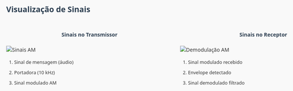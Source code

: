 ## Visualização de Sinais
<div style="display: grid; grid-template-columns: 1fr 1fr; gap: 20px; margin-top: 20px;">
  <div>
    <h4 style="text-align: center;">Sinais no Transmissor</h4>
    <img src="https://www.electronics-notes.com/images/amplitude-modulation-waveforms-am-01.svg" 
         alt="Sinais AM" style="max-width: 100%;">
    <ol style="font-size: 0.9em;">
      <li>Sinal de mensagem (áudio)</li>
      <li>Portadora (10 kHz)</li>
      <li>Sinal modulado AM</li>
    </ol>
  </div>
  
  <div>
    <h4 style="text-align: center;">Sinais no Receptor</h4>
    <img src="https://www.researchgate.net/publication/316806269/figure/fig1/AS:487839016849408@1493220739225/Waveforms-in-the-process-of-amplitude-demodulation.png" 
         alt="Demodulação AM" style="max-width: 100%;">
    <ol style="font-size: 0.9em;">
      <li>Sinal modulado recebido</li>
      <li>Envelope detectado</li>
      <li>Sinal demodulado filtrado</li>
    </ol>
  </div>
</div>

<style>
  body {
    font-family: 'Segoe UI', Tahoma, Geneva, Verdana, sans-serif;
    line-height: 1.6;
    color: #333;
    max-width: 1200px;
    margin: 0 auto;
    padding: 20px;
    background-color: #f9f9f9;
  }
  
  h1, h2, h3, h4 {
    color: #2c3e50;
  }
  
  h1 {
    text-align: center;
    border-bottom: 3px solid #3498db;
    padding-bottom: 15px;
  }
  
  table {
    width: 100%;
    margin: 20px 0;
  }
  
  th {
    background-color: #3498db;
    color: white;
  }
  
  td, th {
    padding: 12px;
    text-align: left;
    border-bottom: 1px solid #ddd;
  }
  
  tr:hover {
    background-color: #f5f5f5;
  }
  
  pre {
    background: #2c3e50;
    color: white;
    padding: 15px;
    border-radius: 5px;
    overflow-x: auto;
  }
  
  ul {
    padding-left: 20px;
  }
  
  li {
    margin-bottom: 8px;
  }
  
  img {
    max-width: 100%;
    display: block;
    margin: 0 auto;
  }
  
  .slide {
    margin-bottom: 60px;
    background: white;
    padding: 30px;
    border-radius: 10px;
    box-shadow: 0 4px 8px rgba(0,0,0,0.1);
  }
</style>